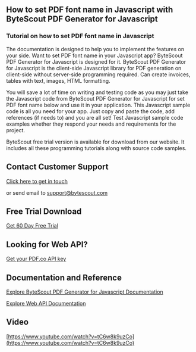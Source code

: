## How to set PDF font name in Javascript with ByteScout PDF Generator for Javascript

### Tutorial on how to set PDF font name in Javascript

The documentation is designed to help you to implement the features on your side. Want to set PDF font name in your Javascript app? ByteScout PDF Generator for Javascript is designed for it. ByteScout PDF Generator for Javascript is the client-side Javascript library for PDF generation on client-side without server-side programming required. Can create invoices, tables with text, images, HTML formatting.

You will save a lot of time on writing and testing code as you may just take the Javascript code from ByteScout PDF Generator for Javascript for set PDF font name below and use it in your application. This Javascript sample code is all you need for your app. Just copy and paste the code, add references (if needs to) and you are all set! Test Javascript sample code examples whether they respond your needs and requirements for the project.

ByteScout free trial version is available for download from our website. It includes all these programming tutorials along with source code samples.

## Contact Customer Support

[Click here to get in touch](https://bytescout.zendesk.com/hc/en-us/requests/new?subject=ByteScout%20PDF%20Generator%20for%20Javascript%20Question)

or send email to [support@bytescout.com](mailto:support@bytescout.com?subject=ByteScout%20PDF%20Generator%20for%20Javascript%20Question) 

## Free Trial Download

[Get 60 Day Free Trial](https://bytescout.com/download/web-installer?utm_source=github-readme)

## Looking for Web API? 

[Get your PDF.co API key](https://pdf.co/documentation/api?utm_source=github-readme)

## Documentation and Reference

[Explore ByteScout PDF Generator for Javascript Documentation](https://bytescout.com/documentation/index.html?utm_source=github-readme)

[Explore Web API Documentation](https://pdf.co/documentation/api?utm_source=github-readme)

## Video

[https://www.youtube.com/watch?v=tC6w8k9uzCo](https://www.youtube.com/watch?v=tC6w8k9uzCo)